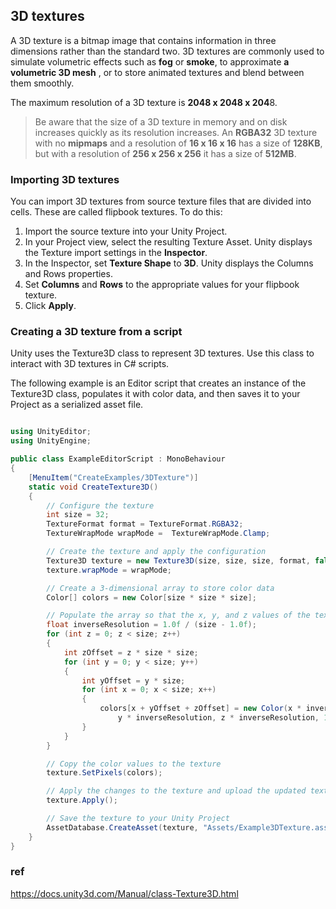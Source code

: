 ## 3D textures

A 3D texture is a bitmap image that contains information in three dimensions rather than the standard two. 3D textures are commonly used to simulate volumetric effects such as **fog** or **smoke**, to approximate **a volumetric 3D mesh**
, or to store animated textures and blend between them smoothly.

The maximum resolution of a 3D texture is **2048 x 2048 x 204**8.

> Be aware that the size of a 3D texture in memory and on disk increases quickly as its resolution increases. An **RGBA32** 3D texture with no **mipmaps** and a resolution of **16 x 16 x 16** has a size of **128KB**, but with a resolution of **256 x 256 x 256** it has a size of **512MB**.


### Importing 3D textures

You can import 3D textures from source texture files that are divided into cells. These are called flipbook textures. To do this:

1. Import the source texture into your Unity Project.
2. In your Project view, select the resulting Texture Asset. Unity displays the Texture import settings in the **Inspector**.
3. In the Inspector, set **Texture Shape** to **3D**. Unity displays the Columns and Rows properties.
4. Set **Columns** and **Rows** to the appropriate values for your flipbook texture.
5. Click **Apply**.



### Creating a 3D texture from a script
Unity uses the Texture3D class to represent 3D textures. Use this class to interact with 3D textures in C# scripts.

The following example is an Editor script that creates an instance of the Texture3D class, populates it with color data, and then saves it to your Project as a serialized asset file.


```cs

using UnityEditor;
using UnityEngine;

public class ExampleEditorScript : MonoBehaviour
{
    [MenuItem("CreateExamples/3DTexture")]
    static void CreateTexture3D()
    {
        // Configure the texture
        int size = 32;
        TextureFormat format = TextureFormat.RGBA32;
        TextureWrapMode wrapMode =  TextureWrapMode.Clamp;

        // Create the texture and apply the configuration
        Texture3D texture = new Texture3D(size, size, size, format, false);
        texture.wrapMode = wrapMode;

        // Create a 3-dimensional array to store color data
        Color[] colors = new Color[size * size * size];

        // Populate the array so that the x, y, and z values of the texture will map to red, blue, and green colors
        float inverseResolution = 1.0f / (size - 1.0f);
        for (int z = 0; z < size; z++)
        {
            int zOffset = z * size * size;
            for (int y = 0; y < size; y++)
            {
                int yOffset = y * size;
                for (int x = 0; x < size; x++)
                {
                    colors[x + yOffset + zOffset] = new Color(x * inverseResolution,
                        y * inverseResolution, z * inverseResolution, 1.0f);
                }
            }
        }

        // Copy the color values to the texture
        texture.SetPixels(colors);

        // Apply the changes to the texture and upload the updated texture to the GPU
        texture.Apply();        

        // Save the texture to your Unity Project
        AssetDatabase.CreateAsset(texture, "Assets/Example3DTexture.asset");
    }
}
```

### ref
https://docs.unity3d.com/Manual/class-Texture3D.html
